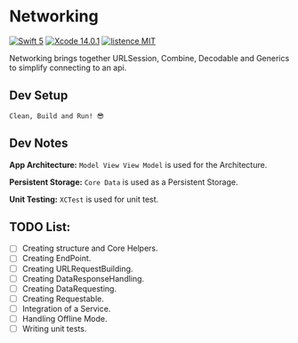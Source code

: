 # Networking
[![Swift 5](https://img.shields.io/badge/Swift-5-green.svg?style=flat)](https://swift.org/) [![Xcode 14.0.1](https://img.shields.io/badge/Xcode-14.0.1-blue)](https://developer.apple.com/documentation/xcode-release-notes/xcode-14_0_1-release-notes) [![listence MIT](https://img.shields.io/badge/listence-MIT-lightgrey)](https://github.com/freshOS/ws-deprecated/blob/master/LICENSE)

Networking brings together URLSession, Combine, Decodable and Generics to simplify connecting to an api.

## Dev Setup
`Clean, Build and Run! 😎`

## Dev Notes ##
**App Architecture:** `Model View View Model` is used for the Architecture.

**Persistent Storage:** `Core Data` is used as a Persistent Storage.

**Unit Testing:** `XCTest` is used for unit test.

## TODO List:
- [ ] Creating structure and Core Helpers.
- [ ] Creating EndPoint.
- [ ] Creating URLRequestBuilding.
- [ ] Creating DataResponseHandling.
- [ ] Creating DataRequesting.
- [ ] Creating Requestable.
- [ ] Integration of a Service.
- [ ] Handling Offline Mode.
- [ ] Writing unit tests.
